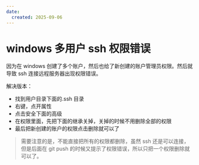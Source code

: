 ```yaml
---
date: 
  created: 2025-09-06
---
```

# windows 多用户 ssh 权限错误

因为在 windows 创建了多个账户，然后也给了新创建的账户管理员权限。然后就导致 ssh 连接远程服务器出现权限错误。

解决版本：

- 找到用户目录下面的.ssh 目录
- 右键，点开属性
- 点击安全下面的高级
- 在权限里面，先把下面的继承关掉，关掉的时候不用删除全部的权限
- 最后把新创建的账户的权限点击删除就可以了

> 需要注意的是，不能直接把所有的权限都删除，虽然 ssh 还是可以连接，但是后面在 git push 的时候又提示了权限错误，所以只把一个权限删除就可以了。
